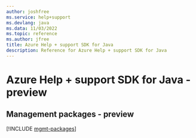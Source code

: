 ```yaml
---
author: joshfree
ms.service: help+support
ms.devlang: java
ms.data: 11/03/2022
ms.topic: reference
ms.author: jfree
title: Azure Help + support SDK for Java
description: Reference for Azure Help + support SDK for Java
---
```

# Azure Help + support SDK for Java - preview

## Management packages - preview
[!INCLUDE [mgmt-packages](help-+-support-mgmt-index.md)]